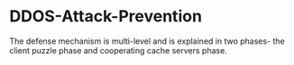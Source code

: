 # DDOS-Attack-Prevention
The defense mechanism is multi-level and is explained in two phases- the
client puzzle phase and cooperating cache servers phase.
